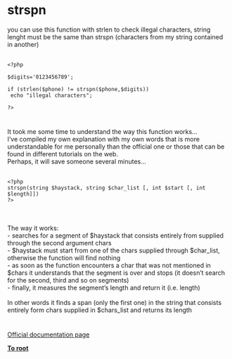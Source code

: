 # strspn



you can use this function with strlen to check illegal characters, string lenght must be the same than strspn (characters from my string contained in another)<br><br>

```
<?php

$digits='0123456789';

if (strlen($phone) != strspn($phone,$digits))
 echo "illegal characters";

?>
```
  

#

It took me some time to understand the way this function works&#x2026;<br>I&#x2019;ve compiled my own explanation with my own words that is more understandable for me personally than the official one or those that can be found in different tutorials on the web.<br>Perhaps, it will save someone several minutes&#x2026;<br><br>

```
<?php 
strspn(string $haystack, string $char_list [, int $start [, int $length]])
?>
```
<br><br>The way it works:<br> -   searches for a segment of $haystack that consists entirely from supplied through the second argument chars <br> -   $haystack must start from one of the chars supplied through $char_list, otherwise the function will find nothing<br> -   as soon as the function encounters a char that was not mentioned in $chars it understands that the segment is over and stops (it doesn&#x2019;t search for the second, third and so on segments)<br> -   finally, it measures the segment&#x2019;s length and return it (i.e. length)<br><br>In other words it finds a span (only the first one) in the string that consists entirely form chars supplied in $chars_list and returns its length  

#

[Official documentation page](https://www.php.net/manual/en/function.strspn.php)

**[To root](/README.md)**
